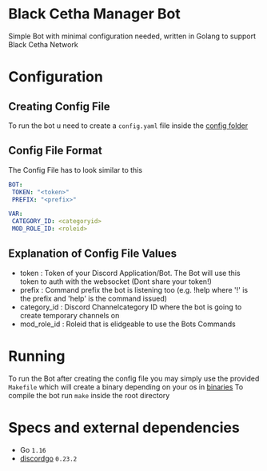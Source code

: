 # Black Cetha Manager Bot
Simple Bot with minimal configuration needed, written in Golang to support Black Cetha Network

# Configuration
## Creating Config File
To run the bot u need to create a `config.yaml` file inside the [config folder](bcethabot/config)
## Config File Format
The Config File has to look similar to this
```yaml
BOT:
 TOKEN: "<token>"
 PREFIX: "<prefix>"

VAR:
 CATEGORY_ID: <categoryid>
 MOD_ROLE_ID: <roleid>
```
## Explanation of Config File Values
- token       :   Token of your Discord Application/Bot. The Bot will use this token to auth with the websocket (Dont share your token!)
- prefix      :   Command prefix the bot is listening too (e.g. !help where '!' is the prefix and 'help' is the command issued)
- category_id :   Discord Channelcategory ID where the bot is going to create temporary channels on
- mod_role_id :   Roleid that is elidgeable to use the Bots Commands

# Running
To run the Bot after creating the config file you may simply use the provided `Makefile` which will create a binary depending on your os in [binaries](bcethabot/bin)
To compile the bot run `make` inside the root directory

# Specs and external dependencies
- Go `1.16`
- [discordgo](https://github.com/bwmarrin/discordgo) `0.23.2`
